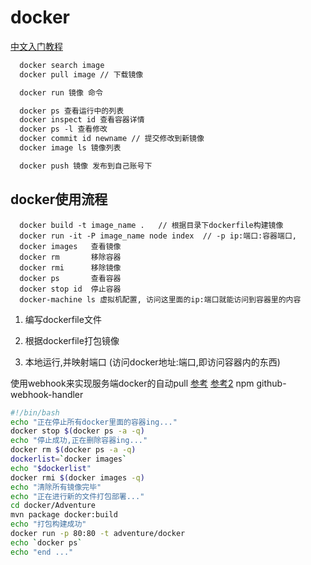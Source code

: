 # docker

[中文入门教程](http://www.docker.org.cn/book/docker/what-is-docker-16.html)

``` .txt
  docker search image
  docker pull image // 下载镜像

  docker run 镜像 命令

  docker ps 查看运行中的列表
  docker inspect id 查看容器详情
  docker ps -l 查看修改
  docker commit id newname // 提交修改到新镜像
  docker image ls 镜像列表

  docker push 镜像 发布到自己账号下
```

## docker使用流程

``` 可能使用到的命令
  docker build -t image_name .   // 根据目录下dockerfile构建镜像
  docker run -it -P image_name node index  // -p ip:端口:容器端口, 
  docker images   查看镜像
  docker rm       移除容器
  docker rmi      移除镜像
  docker ps       查看容器
  docker stop id  停止容器
  docker-machine ls 虚拟机配置, 访问这里面的ip:端口就能访问到容器里的内容

```

  1. 编写dockerfile文件

  2. 根据dockerfile打包镜像

  3. 本地运行,并映射端口 (访问docker地址:端口,即访问容器内的东西)

使用webhook来实现服务端docker的自动pull
[参考](https://www.jianshu.com/p/e4cacd775e5b)
[参考2](https://blog.csdn.net/auv1107/article/details/51999592)
npm github-webhook-handler 

``` sh 脚本
#!/bin/bash
echo "正在停止所有docker里面的容器ing..."
docker stop $(docker ps -a -q)
echo "停止成功,正在删除容器ing..."
docker rm $(docker ps -a -q)
dockerlist=`docker images`
echo "$dockerlist"
docker rmi $(docker images -q)
echo "清除所有镜像完毕"
echo "正在进行新的文件打包部署..."
cd docker/Adventure
mvn package docker:build
echo "打包构建成功"
docker run -p 80:80 -t adventure/docker
echo `docker ps`
echo "end ..."
```